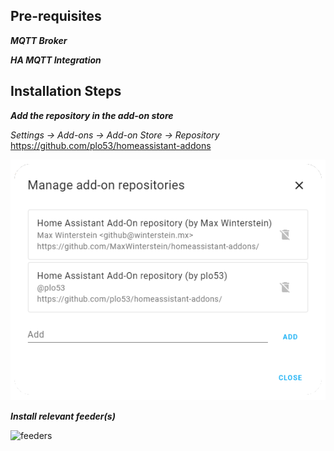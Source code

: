 
## Pre-requisites

***MQTT Broker***

***HA MQTT Integration***

## Installation Steps

***Add the repository in the add-on store***

  *Settings &rarr; Add-ons &rarr; Add-on Store &rarr; Repository* <https://github.com/plo53/homeassistant-addons>
  
![addon-store](https://raw.githubusercontent.com/plo53/homeassistant-addons/main/media/addon_store.png)

***Install relevant feeder(s)***

![feeders](https://raw.githubusercontent.com/plo53/homeassistant-addons/main/media/repository-feeders.png)